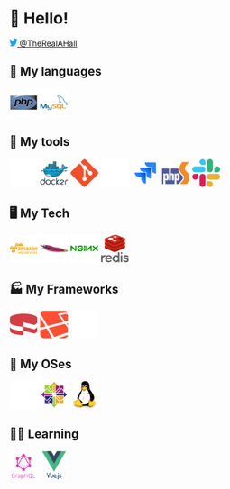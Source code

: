 # 👋 Hello!
<a href="https://twitter.com/therealahall" target="_blank"><img src="https://raw.githubusercontent.com/devicons/devicon/master/icons/twitter/twitter-original.svg" width="14" /> @TheRealAHall</a> 

## 💬 My languages

<div>
    <img src="https://raw.githubusercontent.com/devicons/devicon/master/icons/php/php-original.svg" width="50" height="50" alt="php" />
    <img src="https://raw.githubusercontent.com/devicons/devicon/master/icons/mysql/mysql-original-wordmark.svg" width="50" height="50" alt="mysql" />
</div>

## 🧰 My tools
<div>
    <img style="filter: brightness(0) invert(1);" src="https://raw.githubusercontent.com/devicons/devicon/master/icons/circleci/circleci-plain.svg" width="50" height="50" alt="circleci" />
    <img src="https://raw.githubusercontent.com/devicons/devicon/master/icons/docker/docker-original-wordmark.svg" width="50" height="50" alt="docker" />
    <img src="https://raw.githubusercontent.com/devicons/devicon/master/icons/git/git-original.svg" width="50" height="50" alt="git" />
    <img style="filter: brightness(0) invert(1);" src="https://raw.githubusercontent.com/devicons/devicon/master/icons/github/github-original-wordmark.svg" width="50" height="50" alt="github" />
    <img src="https://raw.githubusercontent.com/devicons/devicon/master/icons/jira/jira-original.svg" width="50" height="50" alt="jira" />
    <img src="https://raw.githubusercontent.com/devicons/devicon/master/icons/phpstorm/phpstorm-original.svg" width="50" height="50" alt="phpstorm" />
    <img src="https://raw.githubusercontent.com/devicons/devicon/master/icons/slack/slack-original.svg" width="50" height="50" alt="slack" />
</div>

## 🖥️ My Tech
<div>
    <img src="https://raw.githubusercontent.com/devicons/devicon/master/icons/amazonwebservices/amazonwebservices-plain-wordmark.svg" width="50" height="50" alt="aws" />
    <img src="https://raw.githubusercontent.com/devicons/devicon/master/icons/apache/apache-original.svg" width="50" height="50" alt="apache" />
    <img src="https://raw.githubusercontent.com/devicons/devicon/master/icons/nginx/nginx-original.svg" width="50" height="50" alt="nginx" />
    <img src="https://raw.githubusercontent.com/devicons/devicon/master/icons/redis/redis-original-wordmark.svg" width="50" height="50" alt="redis" />
</div>

## 🏭 My Frameworks
<div>
    <img src="https://raw.githubusercontent.com/devicons/devicon/master/icons/cakephp/cakephp-original.svg" width="50" height="50" alt="cakephp" />
    <img src="https://raw.githubusercontent.com/devicons/devicon/master/icons/laravel/laravel-plain.svg" width="50" height="50" alt="laravel" />
    <img style="filter: brightness(0) invert(1);" src="https://raw.githubusercontent.com/devicons/devicon/master/icons/symfony/symfony-original-wordmark.svg" width="50" height="50" alt="symfony" />
</div>

## 💾 My OSes
<div>
    <img style="filter: brightness(0) invert(1);" src="https://raw.githubusercontent.com/devicons/devicon/master/icons/apple/apple-original.svg" width="50" height="50" alt="apple" />
    <img src="https://raw.githubusercontent.com/devicons/devicon/master/icons/centos/centos-original.svg" width="50" height="50" alt="centos" />
    <img src="https://raw.githubusercontent.com/devicons/devicon/master/icons/linux/linux-original.svg" width="50" height="50" alt="linux" />
</div>

## 🧑‍🎓 Learning
<div>
    <img src="https://raw.githubusercontent.com/devicons/devicon/master/icons/graphql/graphql-plain-wordmark.svg" width="50" height="50" alt="graphql" />
    <img src="https://raw.githubusercontent.com/devicons/devicon/master/icons/vuejs/vuejs-original-wordmark.svg" width="50" height="50" alt="vuejs" />
</div>

